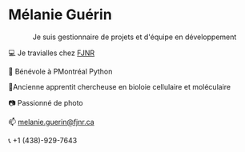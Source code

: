 # Mélanie Guérin

<div align="center">Je suis gestionnaire de projets et d'équipe en développement</div>

:computer: Je travialles chez [FJNR](fjnr.ca)

:snake: Bénévole à PMontréal Python

:mag_right:Ancienne apprentit chercheuse en bioloie cellulaire et moléculaire

:camera: Passionné de photo

:mailbox: melanie.guerin@fjnr.ca

:telephone_receiver: +1 (438)-929-7643
